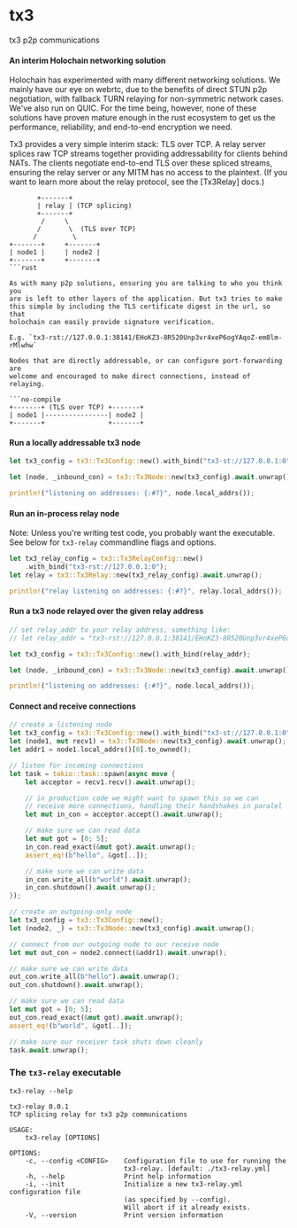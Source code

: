 # tx3

tx3 p2p communications

#### An interim Holochain networking solution

Holochain has experimented with many different networking solutions.
We mainly have our eye on webrtc, due to the benefits of direct STUN
p2p negotiation, with fallback TURN relaying for non-symmetric network
cases. We've also run on QUIC. For the time being, however, none of these
solutions have proven mature enough in the rust ecosystem to get us
the performance, reliability, and end-to-end encryption we need.

Tx3 provides a very simple interim stack: TLS over TCP. A relay server
splices raw TCP streams together providing addressability for clients
behind NATs. The clients negotiate end-to-end TLS over these spliced
streams, ensuring the relay server or any MITM has no access to the
plaintext. (If you want to learn more about the relay protocol, see
the [Tx3Relay] docs.)

```no-compile
       +-------+
       | relay | (TCP splicing)
       +-------+
        /     \
       /       \  (TLS over TCP)
      /         \
+-------+     +-------+
| node1 |     | node2 |
+-------+     +-------+
```rust

As with many p2p solutions, ensuring you are talking to who you think you
are is left to other layers of the application. But tx3 tries to make
this simple by including the TLS certificate digest in the url, so that
holochain can easily provide signature verification.

E.g. `tx3-rst://127.0.0.1:38141/EHoKZ3-8R520Unp3vr4xeP6ogYAqoZ-em8lm-rMlwhw`

Nodes that are directly addressable, or can configure port-forwarding are
welcome and encouraged to make direct connections, instead of relaying.

```no-compile
+-------+ (TLS over TCP) +-------+
| node1 |----------------| node2 |
+-------+                +-------+
```

#### Run a locally addressable tx3 node

```rust
let tx3_config = tx3::Tx3Config::new().with_bind("tx3-st://127.0.0.1:0");

let (node, _inbound_con) = tx3::Tx3Node::new(tx3_config).await.unwrap();

println!("listening on addresses: {:#?}", node.local_addrs());
```

#### Run an in-process relay node

Note: Unless you're writing test code, you probably want the executable.
See below for `tx3-relay` commandline flags and options.

```rust
let tx3_relay_config = tx3::Tx3RelayConfig::new()
    .with_bind("tx3-rst://127.0.0.1:0");
let relay = tx3::Tx3Relay::new(tx3_relay_config).await.unwrap();

println!("relay listening on addresses: {:#?}", relay.local_addrs());
```

#### Run a tx3 node relayed over the given relay address

```rust
// set relay_addr to your relay address, something like:
// let relay_addr = "tx3-rst://127.0.0.1:38141/EHoKZ3-8R520Unp3vr4xeP6ogYAqoZ-em8lm-rMlwhw";

let tx3_config = tx3::Tx3Config::new().with_bind(relay_addr);

let (node, _inbound_con) = tx3::Tx3Node::new(tx3_config).await.unwrap();

println!("listening on addresses: {:#?}", node.local_addrs());
```

#### Connect and receive connections

```rust
// create a listening node
let tx3_config = tx3::Tx3Config::new().with_bind("tx3-st://127.0.0.1:0");
let (node1, mut recv1) = tx3::Tx3Node::new(tx3_config).await.unwrap();
let addr1 = node1.local_addrs()[0].to_owned();

// listen for incoming connections
let task = tokio::task::spawn(async move {
    let acceptor = recv1.recv().await.unwrap();

    // in production code we might want to spawn this so we can
    // receive more connections, handling their handshakes in paralel
    let mut in_con = acceptor.accept().await.unwrap();

    // make sure we can read data
    let mut got = [0; 5];
    in_con.read_exact(&mut got).await.unwrap();
    assert_eq!(b"hello", &got[..]);

    // make sure we can write data
    in_con.write_all(b"world").await.unwrap();
    in_con.shutdown().await.unwrap();
});

// create an outgoing-only node
let tx3_config = tx3::Tx3Config::new();
let (node2, _) = tx3::Tx3Node::new(tx3_config).await.unwrap();

// connect from our outgoing node to our receive node
let mut out_con = node2.connect(&addr1).await.unwrap();

// make sure we can write data
out_con.write_all(b"hello").await.unwrap();
out_con.shutdown().await.unwrap();

// make sure we can read data
let mut got = [0; 5];
out_con.read_exact(&mut got).await.unwrap();
assert_eq!(b"world", &got[..]);

// make sure our receiver task shuts down cleanly
task.await.unwrap();
```

### The `tx3-relay` executable
`tx3-relay --help`
```no-compile
tx3-relay 0.0.1
TCP splicing relay for tx3 p2p communications

USAGE:
    tx3-relay [OPTIONS]

OPTIONS:
    -c, --config <CONFIG>    Configuration file to use for running the
                             tx3-relay. [default: ./tx3-relay.yml]
    -h, --help               Print help information
    -i, --init               Initialize a new tx3-relay.yml configuration file
                             (as specified by --config).
                             Will abort if it already exists.
    -V, --version            Print version information

```
